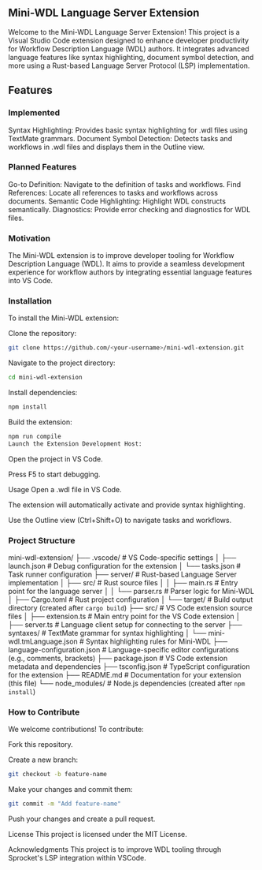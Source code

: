 ## Mini-WDL Language Server Extension

Welcome to the Mini-WDL Language Server Extension! This project is a Visual Studio Code extension designed to enhance developer productivity for Workflow Description Language (WDL) authors. It integrates advanced language features like syntax highlighting, document symbol detection, and more using a Rust-based Language Server Protocol (LSP) implementation.

## Features
### Implemented
Syntax Highlighting: Provides basic syntax highlighting for .wdl files using TextMate grammars.
Document Symbol Detection: Detects tasks and workflows in .wdl files and displays them in the Outline view.

### Planned Features
Go-to Definition: Navigate to the definition of tasks and workflows.
Find References: Locate all references to tasks and workflows across documents.
Semantic Code Highlighting: Highlight WDL constructs semantically.
Diagnostics: Provide error checking and diagnostics for WDL files.

### Motivation
The Mini-WDL extension is to improve developer tooling for Workflow Description Language (WDL). It aims to provide a seamless development experience for workflow authors by integrating essential language features into VS Code.

### Installation
To install the Mini-WDL extension:

Clone the repository:

```bash
git clone https://github.com/<your-username>/mini-wdl-extension.git
```
Navigate to the project directory:
```bash
cd mini-wdl-extension
```
Install dependencies:
```bash
npm install
```

Build the extension:
```bash
npm run compile
Launch the Extension Development Host:
```
Open the project in VS Code.

Press F5 to start debugging.

Usage
Open a .wdl file in VS Code.

The extension will automatically activate and provide syntax highlighting.

Use the Outline view (Ctrl+Shift+O) to navigate tasks and workflows.

### Project Structure

mini-wdl-extension/
├── .vscode/                      # VS Code-specific settings
│   ├── launch.json               # Debug configuration for the extension
│   └── tasks.json                # Task runner configuration
├── server/                       # Rust-based Language Server implementation
│   ├── src/                      # Rust source files
│   │   ├── main.rs               # Entry point for the language server
│   │   └── parser.rs             # Parser logic for Mini-WDL
│   ├── Cargo.toml                # Rust project configuration
│   └── target/                   # Build output directory (created after `cargo build`)
├── src/                          # VS Code extension source files
│   ├── extension.ts              # Main entry point for the VS Code extension
│   ├── server.ts                 # Language client setup for connecting to the server
├── syntaxes/                     # TextMate grammar for syntax highlighting
│   └── mini-wdl.tmLanguage.json  # Syntax highlighting rules for Mini-WDL
├── language-configuration.json   # Language-specific editor configurations (e.g., comments, brackets)
├── package.json                  # VS Code extension metadata and dependencies
├── tsconfig.json                 # TypeScript configuration for the extension
├── README.md                     # Documentation for your extension (this file)
└── node_modules/                 # Node.js dependencies (created after `npm install`)



### How to Contribute
We welcome contributions! To contribute:

Fork this repository.

Create a new branch:
```bash
git checkout -b feature-name
```
Make your changes and commit them:
```bash
git commit -m "Add feature-name"
```

Push your changes and create a pull request.

License
This project is licensed under the MIT License.

Acknowledgments
This project is to improve WDL tooling through Sprocket's LSP integration within VSCode.

